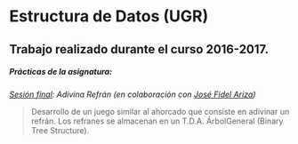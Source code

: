 # Estructura de Datos (UGR)
## Trabajo realizado durante el curso 2016-2017.
##### Prácticas de la asignatura:
<dl>
  <dt><em><a href="https://github.com/juanjeeeh/UGR_Estructura-Datos/tree/master/P5/adivina">Sesión final</a>: Adivina Refrán (en colaboración con <a href="https://github.com/sefi97">José Fidel Ariza</a>)</em></dt>
  <blockquote>
      Desarrollo de un juego similar al ahorcado que consiste en adivinar un refrán.
      Los refranes se almacenan en un T.D.A. ÁrbolGeneral (Binary Tree Structure).
  </blockquote>
</dl>
